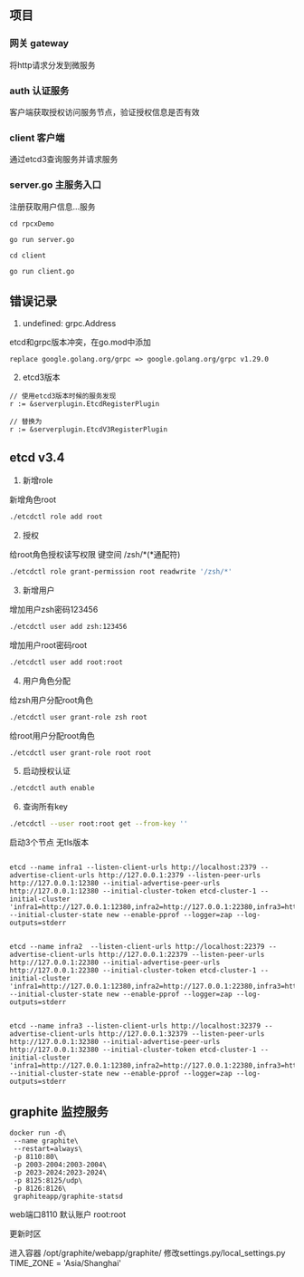 ## 项目

### 网关 gateway
将http请求分发到微服务

### auth 认证服务 

客户端获取授权访问服务节点，验证授权信息是否有效

### client 客户端

通过etcd3查询服务并请求服务

### server.go 主服务入口

注册获取用户信息...服务




```
cd rpcxDemo 

go run server.go

cd client

go run client.go

```




## 错误记录


1. undefined: grpc.Address

etcd和grpc版本冲突，在go.mod中添加
```
replace google.golang.org/grpc => google.golang.org/grpc v1.29.0
```

2. etcd3版本

```
// 使用etcd3版本时候的服务发现
r := &serverplugin.EtcdRegisterPlugin

// 替换为
r := &serverplugin.EtcdV3RegisterPlugin

```



## etcd  v3.4

1. 新增role

新增角色root
```bash
./etcdctl role add root
```

2. 授权

给root角色授权读写权限 键空间 /zsh/*(*通配符)
```bash
./etcdctl role grant-permission root readwrite '/zsh/*'
```

3. 新增用户

增加用户zsh密码123456
```bash
./etcdctl user add zsh:123456
```

增加用户root密码root
```bash
./etcdctl user add root:root
```

4. 用户角色分配

给zsh用户分配root角色
```bash
./etcdctl user grant-role zsh root
```

给root用户分配root角色
```bash
./etcdctl user grant-role root root
```

5. 启动授权认证

```bash
./etcdctl auth enable
```

6. 查询所有key

```bash
./etcdctl --user root:root get --from-key ''
```

启动3个节点 无tls版本
```

etcd --name infra1 --listen-client-urls http://localhost:2379 --advertise-client-urls http://127.0.0.1:2379 --listen-peer-urls http://127.0.0.1:12380 --initial-advertise-peer-urls http://127.0.0.1:12380 --initial-cluster-token etcd-cluster-1 --initial-cluster 'infra1=http://127.0.0.1:12380,infra2=http://127.0.0.1:22380,infra3=http://127.0.0.1:32380' --initial-cluster-state new --enable-pprof --logger=zap --log-outputs=stderr  


etcd --name infra2  --listen-client-urls http://localhost:22379 --advertise-client-urls http://127.0.0.1:22379 --listen-peer-urls http://127.0.0.1:22380 --initial-advertise-peer-urls http://127.0.0.1:22380 --initial-cluster-token etcd-cluster-1 --initial-cluster 'infra1=http://127.0.0.1:12380,infra2=http://127.0.0.1:22380,infra3=http://127.0.0.1:32380' --initial-cluster-state new --enable-pprof --logger=zap --log-outputs=stderr 


etcd --name infra3 --listen-client-urls http://localhost:32379 --advertise-client-urls http://127.0.0.1:32379 --listen-peer-urls http://127.0.0.1:32380 --initial-advertise-peer-urls  http://127.0.0.1:32380 --initial-cluster-token etcd-cluster-1 --initial-cluster 'infra1=http://127.0.0.1:12380,infra2=http://127.0.0.1:22380,infra3=http://127.0.0.1:32380' --initial-cluster-state new --enable-pprof --logger=zap --log-outputs=stderr
```



## graphite 监控服务

```
docker run -d\
 --name graphite\
 --restart=always\
 -p 8110:80\
 -p 2003-2004:2003-2004\
 -p 2023-2024:2023-2024\
 -p 8125:8125/udp\
 -p 8126:8126\
 graphiteapp/graphite-statsd
```

web端口8110
默认账户 root:root


更新时区

进入容器 /opt/graphite/webapp/graphite/ 修改settings.py/local_settings.py TIME_ZONE = 'Asia/Shanghai'
